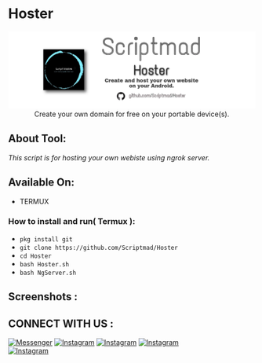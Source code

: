 # Hoster
<p align="center">
<img src="https://raw.githubusercontent.com/Scriptmad/Hoster/main/github%20hoster%201.jpg">
Create your own domain for free on your portable device(s).
</p>

## About Tool:
<i>This script is for hosting your own webiste using ngrok server.</i>

## Available On:

* TERMUX

### How to install and run( Termux ):

* `pkg install git`
* `git clone https://github.com/Scriptmad/Hoster`
* `cd Hoster`
* `bash Hoster.sh`
* `bash NgServer.sh`

## Screenshots :



## CONNECT WITH US :
[![Messenger](https://img.shields.io/badge/Chat-Messenger-blue?style=for-the-badge&logo=messenger)](https://rebrand.ly/scriptmadofficial)
[![Instagram](https://img.shields.io/badge/INSTAGRAM-FOLLOW-red?style=for-the-badge&logo=instagram)](https://rebrand.ly/Sakid-insta)
[![Instagram](https://img.shields.io/badge/FACEBOOK-LIKE-red?style=for-the-badge&logo=facebook)](https://rebrand.ly/scriptmadfbpage)
[![Instagram](https://img.shields.io/badge/TELEGRAM-CHANNEL-red?style=for-the-badge&logo=telegram)](https://rebrand.ly/Scriptmad)                      
[![Instagram](https://img.shields.io/badge/WHATSAPP-JOINGROUP-red?style=for-the-badge&logo=whatsapp)](https://rebrand.ly/wagrp-smad)

